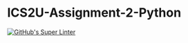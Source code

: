# ICS2U-Assignment-2-Python

[![GitHub's Super Linter](https://github.com/liam-fletcher1/ICS2U-Assignment-2-Python/workflows/GitHub's%20Super%20Linter/badge.svg)](https://github.com/liam-fletcher1/ICS2U-Assignment-2-Python/actions) 
